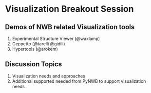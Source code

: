 # Visualization Breakout Session

## Demos of NWB related Visualization tools

1. Experimental Structure Viewer (@waxlamp)
2. Geppetto (@tarelli @gidili)
3. Hypertools (@arokem)

## Discussion Topics

1. Visualization needs and approaches
2. Additional supported needed from PyNWB to support visualization needs
